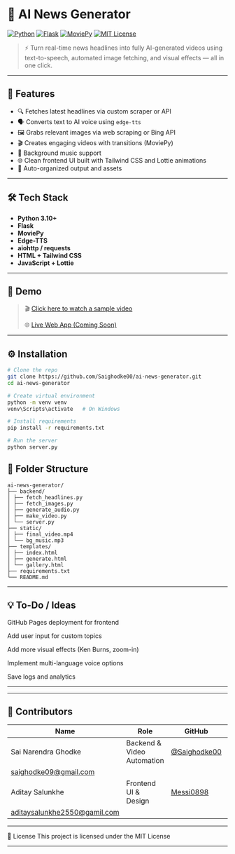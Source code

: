 # 🎥 AI News Generator

[![Python](https://img.shields.io/badge/Python-3.10-blue?logo=python)](https://www.python.org/)
[![Flask](https://img.shields.io/badge/Flask-WebApp-000000?logo=flask)](https://flask.palletsprojects.com/)
[![MoviePy](https://img.shields.io/badge/MoviePy-VideoEditing-orange?logo=video)](https://zulko.github.io/moviepy/)
[![MIT License](https://img.shields.io/badge/License-MIT-green.svg)](LICENSE)

> ⚡ Turn real-time news headlines into fully AI-generated videos using text-to-speech, automated image fetching, and visual effects — all in one click.

---

## 🚀 Features

- 🔍 Fetches latest headlines via custom scraper or API
- 🗣️ Converts text to AI voice using `edge-tts`
- 🖼️ Grabs relevant images via web scraping or Bing API
- 🎬 Creates engaging videos with transitions (MoviePy)
- 🎵 Background music support
- 🌐 Clean frontend UI built with Tailwind CSS and Lottie animations
- 📁 Auto-organized output and assets

---

## 🛠️ Tech Stack

- **Python 3.10+**
- **Flask**
- **MoviePy**
- **Edge-TTS**
- **aiohttp / requests**
- **HTML + Tailwind CSS**
- **JavaScript + Lottie**

---

## 🧪 Demo

> 🎬 [Click here to watch a sample video](#) <!-- replace with your YouTube link or hosted video -->
>  
> 🌐 [Live Web App (Coming Soon)](https://saighodke00.github.io/ai-news-generator)

---

## ⚙️ Installation

```bash
# Clone the repo
git clone https://github.com/Saighodke00/ai-news-generator.git
cd ai-news-generator

# Create virtual environment
python -m venv venv
venv\Scripts\activate   # On Windows

# Install requirements
pip install -r requirements.txt

# Run the server
python server.py
```

## 📂 Folder Structure
```
ai-news-generator/
├── backend/
│ ├── fetch_headlines.py
│ ├── fetch_images.py
│ ├── generate_audio.py
│ ├── make_video.py
│ └── server.py
├── static/
│ ├── final_video.mp4
│ └── bg_music.mp3
├── templates/
│ ├── index.html
│ ├── generate.html
│ └── gallery.html
├── requirements.txt
└── README.md
```
---

## 💡 To-Do / Ideas
 GitHub Pages deployment for frontend

 Add user input for custom topics

 Add more visual effects (Ken Burns, zoom-in)

 Implement multi-language voice options

 Save logs and analytics
 
 ---

---

## 👥 Contributors

| Name | Role | GitHub | Gmail |
|------|------|--------|-------|
| Sai Narendra Ghodke | Backend & Video Automation | [@Saighodke00](https://github.com/Saighodke00) | 
saighodke09@gmail.com |
| Aditay Salunkhe | Frontend UI & Design | [Messi0898](https://github.com/Messi0898) | 
aditaysalunkhe2550@gamil.com |

 
---

📄 License
This project is licensed under the MIT License

---

